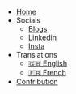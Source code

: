 - [Home]()
- Socials
  - [Blogs](https://blog.yahya-abulhaj.dev/)
  - [Linkedin](https://www.linkedin.com/in/yahya-abulhaj/)
  - [Insta](https://www.instagram.com/yaya2devops/)
- Translations
  - [:uk: English](/)
  - [:fr: French](quickstart.md)
- [Contribution](standalone-page.md)
